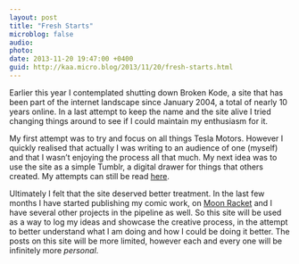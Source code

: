 ```yaml
---
layout: post
title: "Fresh Starts"
microblog: false
audio: 
photo: 
date: 2013-11-20 19:47:00 +0400
guid: http://kaa.micro.blog/2013/11/20/fresh-starts.html
---
```

<p>Earlier this year I contemplated shutting down Broken Kode, a site that has been part of the internet landscape since January 2004, a total of nearly 10 years online. In a last attempt to keep the name and the site alive I tried changing things around to see if I could maintain my enthusiasm for it.</p>

<p>My first attempt was to try and focus on all things Tesla Motors. However I quickly realised that actually I was writing to an audience of one (myself) and that I wasn’t enjoying the process all that much. My next idea was to use the site as a simple Tumblr, a digital drawer for things that others created. My attempts can still be read <a href="http://khaledaboualfa.tumblr.com">here</a>.</p>

<p>Ultimately I felt that the site deserved better treatment. In the last few months I have started publishing my comic work, on <a href="http://www.moonracket.com">Moon Racket</a> and I have several other projects in the pipeline as well. So this site will be used as a way to log my ideas and showcase the creative process, in the attempt to better understand what I am doing and how I could be doing it better. The posts on this site will be more limited, however each and every one will be infinitely more <em>personal</em>.</p>
